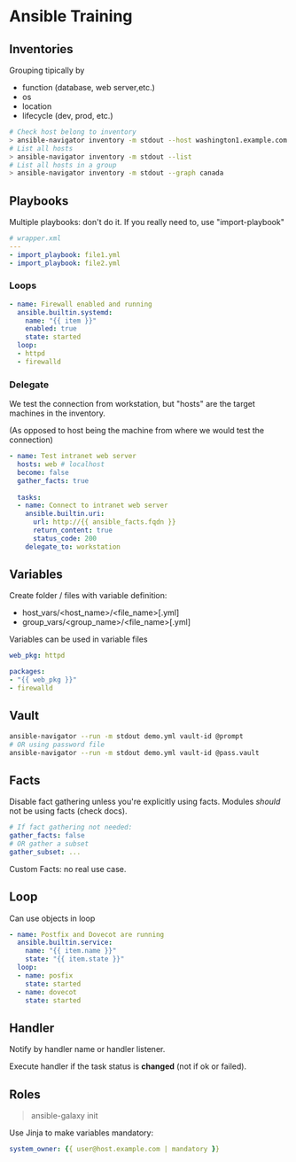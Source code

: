 # Ansible Training

## Inventories

Grouping tipically by
- function (database, web server,etc.)
- os
- location
- lifecycle (dev, prod, etc.)

```bash
# Check host belong to inventory
> ansible-navigator inventory -m stdout --host washington1.example.com
# List all hosts
> ansible-navigator inventory -m stdout --list
# List all hosts in a group
> ansible-navigator inventory -m stdout --graph canada
```

## Playbooks

Multiple playbooks: don't do it. If you really need to, use "import-playbook"

```yml
# wrapper.xml
---
- import_playbook: file1.yml
- import_playbook: file2.yml
```

### Loops

```yml
- name: Firewall enabled and running
  ansible.builtin.systemd:
    name: "{{ item }}"
    enabled: true
    state: started
  loop: 
  - httpd
  - firewalld
```
### Delegate

We test the connection from workstation, but "hosts" are the target machines in the inventory.

(As opposed to host being the machine from where we would test the connection)

```yml
- name: Test intranet web server
  hosts: web # localhost
  become: false
  gather_facts: true
  
  tasks:
  - name: Connect to intranet web server
    ansible.builtin.uri:
      url: http://{{ ansible_facts.fqdn }}
      return_content: true
      status_code: 200
    delegate_to: workstation
```

## Variables

Create folder / files with variable definition:
- host_vars/<host_name>/<file_name>[.yml]
- group_vars/<group_name>/<file_name>[.yml]

Variables can be used in variable files
```yaml
web_pkg: httpd

packages:
- "{{ web_pkg }}"
- firewalld
```

## Vault

```bash
ansible-navigator --run -m stdout demo.yml vault-id @prompt
# OR using password file
ansible-navigator --run -m stdout demo.yml vault-id @pass.vault 
```

## Facts

Disable fact gathering unless you're explicitly using facts. Modules *should* not be using facts (check docs).

```yaml
# If fact gathering not needed:
gather_facts: false
# OR gather a subset
gather_subset: ...
```

Custom Facts: no real use case.

## Loop

Can use objects in loop

```yaml
- name: Postfix and Dovecot are running
  ansible.builtin.service:
    name: "{{ item.name }}"
    state: "{{ item.state }}"
  loop: 
  - name: posfix
    state: started
  - name: dovecot
    state: started
```

## Handler

Notify by handler name or handler listener.

Execute handler if the task status is **changed** (not if ok or failed).

## Roles

> ansible-galaxy init <role>

Use Jinja to make variables mandatory:

```yml
system_owner: {{ user@host.example.com | mandatory }}
```